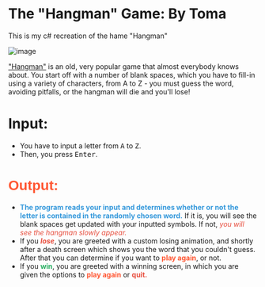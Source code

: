 # The "Hangman" Game: By Toma
This is my c# recreation of the hame "Hangman"

![image](https://github.com/TomaNeshkov/HangmanByToma/assets/126071897/32e3ab72-7765-4176-9b6a-2f51271752cf)

 ["Hangman"](https://en.wikipedia.org/wiki/Hangman_(game)) is an old, very popular game that almost everybody knows about. You start off with a number of blank spaces, which you have to fill-in using a variety of characters, from A to Z - you must guess the word, avoiding pitfalls, or the hangman will die and you'll lose!

# Input:
* You have to input a letter from <kbd>A</kbd> to <kbd>Z</kbd>.
* Then, you press <kbd>Enter</kbd>.

# <span style="color:#FF5733; font-family: 'Arial', sans-serif;">Output:</span>
- <span style="color:#3498DB; font-weight: bold;">The program reads your input and determines whether or not the letter is contained in the randomly chosen word.</span> If it is, you will see the blank spaces get updated with your inputted symbols. If not, <span style="color:#E74C3C; font-style: italic;">you will see the hangman slowly appear.</span>
- If you <span style="color:#E74C3C; font-style: italic; font-weight: bold;">lose</span>, you are greeted with a custom losing animation, and shortly after a death screen which shows you the word that you couldn't guess. After that you can determine if you want to <span style="color:#FF5733; font-weight: bold;">play again</span>, or not.
- If you <span style="color:#27AE60; font-weight: bold;">win</span>, you are greeted with a winning screen, in which you are given the options to <span style="color:#FF5733; font-weight: bold;">play again</span> or <span style="color:#E74C3C; font-weight: bold;">quit.</span>
